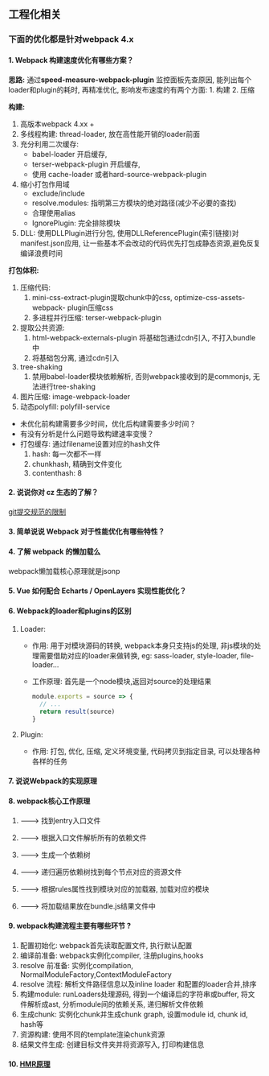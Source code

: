 ## 工程化相关

### 下面的优化都是针对webpack 4.x



#### 1. Webpack 构建速度优化有哪些方案？

**思路:** 通过**speed-measure-webpack-plugin** 监控面板先查原因, 能列出每个loader和plugin的耗时, 再精准优化, 影响发布速度的有两个方面: 1. 构建 2. 压缩

**构建:**

1. 高版本webpack 4.xx + 
2. 多线程构建: thread-loader, 放在高性能开销的loader前面
3. 充分利用二次缓存: 
   * babel-loader 开启缓存, 
   * terser-webpack-plugin 开启缓存, 
   * 使用 cache-loader 或者hard-source-webpack-plugin
4. 缩小打包作用域
   * exclude/include
   * resolve.modules: 指明第三方模块的绝对路径(减少不必要的查找)
   * 合理使用alias
   * IgnorePlugin: 完全排除模块
5. DLL: 使用DLLPlugin进行分包, 使用DLLReferencePlugin(索引链接)对manifest.json应用, 让一些基本不会改动的代码优先打包成静态资源,避免反复编译浪费时间

**打包体积:**

1. 压缩代码:
   1. mini-css-extract-plugin提取chunk中的css, optimize-css-assets-webpack- plugin压缩css
   2. 多进程并行压缩:  terser-webpack-plugin
2. 提取公共资源:
   1. html-webpack-externals-plugin 将基础包通过cdn引入, 不打入bundle中
   2. 将基础包分离, 通过cdn引入
3. tree-shaking
   1. 禁用babel-loader模块依赖解析, 否则webpack接收到的是commonjs, 无法进行tree-shaking
4. 图片压缩: image-webpack-loader
5. 动态polyfill: polyfill-service



- 未优化前构建需要多少时间，优化后构建需要多少时间？
- 有没有分析是什么问题导致构建速率变慢？
- 打包缓存: 通过filename设置对应的hash文件
  1. hash: 每一次都不一样
  2. chunkhash, 精确到文件变化
  3. contenthash: 8

#### 2. 说说你对 cz 生态的了解？

[git提交规范的限制](https://juejin.cn/post/6844903831893966856)

#### 3. 简单说说 Webpack 对于性能优化有哪些特性？

#### 4. 了解 webpack 的懒加载么

webpack懒加载核心原理就是jsonp

#### 5. Vue 如何配合 Echarts / OpenLayers 实现性能优化？

#### 6. Webpack的loader和plugins的区别

1. Loader:

   * 作用: 用于对模块源码的转换, webpack本身只支持js的处理, 非js模块的处理需要借助对应的loader来做转换, eg: sass-loader, style-loader, file-loader...

   * 工作原理: 首先是一个node模块,返回对source的处理结果

     ```javascript
     module.exports = source => {
       // ...
       return result(source)
     }
     ```

2. Plugin:

   * 作用: 打包, 优化, 压缩, 定义环境变量, 代码拷贝到指定目录, 可以处理各种各样的任务

#### 7. 说说Webpack的实现原理

#### 8. webpack核心工作原理

1. ---> 找到entry入口文件 

2. ---> 根据入口文件解析所有的依赖文件

3. ---> 生成一个依赖树

4. ---> 递归遍历依赖树找到每个节点对应的资源文件

5. ---> 根据rules属性找到模块对应的加载器, 加载对应的模块

6. ---> 将加载结果放在bundle.js结果文件中

   

#### 9. webpack构建流程主要有哪些环节 ?

1. 配置初始化: webpack首先读取配置文件, 执行默认配置
2. 编译前准备: webpack实例化compiler, 注册plugins,hooks
3. resolve 前准备: 实例化compilation, NormalModuleFactory,ContextModuleFactory
4. resolve 流程: 解析文件路径信息以及inline loader 和配置的loader合并,排序
5. 构建module: runLoaders处理源码, 得到一个编译后的字符串或buffer, 将文件解析成ast, 分析module间的依赖关系, 递归解析文件依赖
6. 生成chunk: 实例化chunk并生成chunk graph, 设置module id, chunk id, hash等
7. 资源构建: 使用不同的template渲染chunk资源
8. 结果文件生成: 创建目标文件夹并将资源写入, 打印构建信息

#### 10. [HMR原理](https://segmentfault.com/a/1190000020310371)





